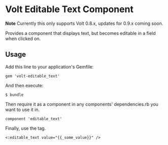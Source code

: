 # Volt Editable Text Component

**Note** Currently this only supports Volt 0.8.x, updates for 0.9.x coming soon.

Provides a component that displays text, but becomes editable in a field when clicked on.

## Usage

Add this line to your application's Gemfile:

    gem 'volt-editable_text'

And then execute:

    $ bundle

Then require it as a component in any components' dependencies.rb you want to use it in.

    component 'editable_text'
    
Finally, use the tag.

    <:editable_text value="{{_some_value}}" />
